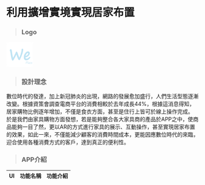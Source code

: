 # 利用擴增實境實現居家布置
> ### Logo
<img src="https://github.com/ShawnChen0817/ImgDataBase/blob/main/WePlace.png" width=70px> 
 
> ### 設計理念
數位時代的發達，加上新冠肺炎的出現，網路的發展愈加盛行，人們生活型態逐漸改變。根據資策會調查電商平台的消費相較於去年成長44%，根據這消息得知，居家購物比例逐年增加，不僅是食衣方面，甚至是住行上皆可於線上操作完成。
於是我們由家具購物方面發想，若是能夠整合各大家具商的產品於APP之中，使商品能夠一目了然，更以AR的方式進行家具的展示、互動操作，甚至實現居家布置的效果，如此一來，不僅能減少顧客的消費時間成本，更能因應數位時代的來臨，迎合使用各種消費方式的客戶，達到真正的便利性。
> ### APP介紹
| UI | 功能名稱 | 功能介紹 |
|----|---------|----------|
  

